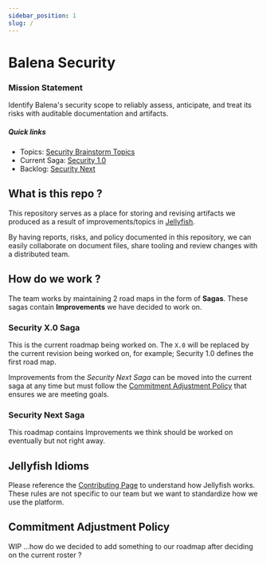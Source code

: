 ```yaml
---
sidebar_position: 1
slug: /
---
```


# Balena Security

### Mission Statement

Identify Balena's security scope to reliably assess, anticipate, and treat its risks with auditable documentation and artifacts.

##### Quick links

- Topics: [Security Brainstorm Topics](https://jel.ly.fish/view-user-created-view-6bcdc14f-3435-4601-a74a-fb5f835270b5-security-brainstorm-topics)
- Current Saga: [Security 1.0](https://jel.ly.fish/saga-security-1-0-a6ed6c9)
- Backlog: [Security Next](https://jel.ly.fish/saga-security-next-32ef32c)

## What is this repo ?

This repository serves as a place for storing and revising artifacts we produced as a result of improvements/topics in [Jellyfish](https://github.com/product-os/jellyfish).

By having reports, risks, and policy documented in this repository, we can easily collaborate on document files, share tooling and review changes with a distributed team.

## How do we work ?

The team works by maintaining 2 road maps in the form of **Sagas**. These sagas contain **Improvements** we have decided to work on.

### Security X.0 Saga

This is the current roadmap being worked on. The `X.0` will be replaced by the current revision being worked on, for example; Security 1.0 defines the first road map.

Improvements from the _Security Next Saga_ can be moved into the current saga at any time but must follow the [Commitment Adjustment Policy](#commitment-adjustment-policy) that ensures we are meeting goals.

### Security Next Saga

This roadmap contains Improvements we think should be worked on eventually but not right away.

## Jellyfish Idioms

Please reference the [Contributing Page](/contributing) to understand how Jellyfish works. These rules are not specific to our team but we want to standardize how we use the platform.

## Commitment Adjustment Policy

WIP ...how do we decided to add something to our roadmap after deciding on the current roster ?
